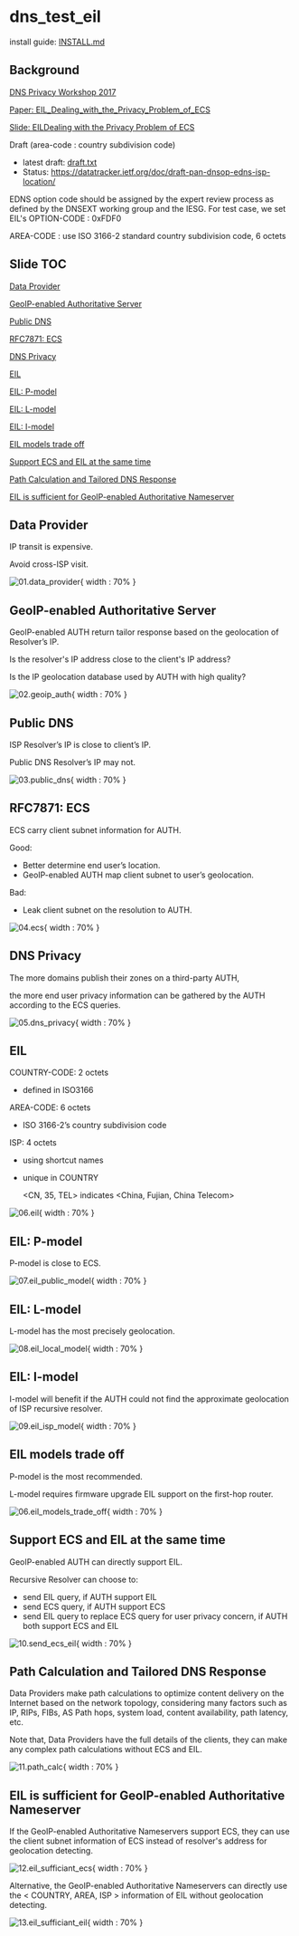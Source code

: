 # dns_test_eil

install guide: [INSTALL.md](INSTALL.md)

## Background

[DNS Privacy Workshop 2017](https://www.internetsociety.org/events/ndss-symposium/ndss-symposium-2017/dns-privacy-workshop-2017-programme/dns-privacy-workshop)

[Paper: EIL_Dealing_with_the_Privacy_Problem_of_ECS](https://drive.google.com/open?id=0B5gNT4RRJ0xPaG9nZ045VXRrZzg)

[Slide: EILDealing with the Privacy Problem of ECS](https://drive.google.com/open?id=0B5gNT4RRJ0xPcUhuV2JlV2ZYWHc)

Draft (area-code : country subdivision code)
- latest draft: [draft.txt](ietf_draft/draft.txt)
- Status:       https://datatracker.ietf.org/doc/draft-pan-dnsop-edns-isp-location/

EDNS option code should be assigned by the expert review process as defined by the DNSEXT working group and the IESG. For test case, we set EIL's OPTION-CODE : 0xFDF0

AREA-CODE : use ISO 3166-2 standard country subdivision code, 6 octets

## Slide TOC

[Data Provider](#data-provider)

[GeoIP-enabled Authoritative Server](#geoip-enabled-authoritative-server)

[Public DNS](#public-dns)

[RFC7871: ECS](#rfc7871-ecs)

[DNS Privacy](#dns-privacy)

[EIL](#eil)

[EIL: P-model](#eil-p-model)

[EIL: L-model](#eil-l-model)

[EIL: I-model](#eil-i-model)

[EIL models trade off](#eil-models-trade-off)

[Support ECS and EIL at the same time](#support-ecs-and-eil-at-the-same-time)

[Path Calculation and Tailored DNS Response](#path-calculation-and-tailored-dns-response)

[EIL is sufficient for GeoIP-enabled Authoritative Nameserver](#eil-is-sufficient-for-geoip-enabled-authoritative-nameserver)

## Data Provider

IP transit  is expensive.

Avoid cross-ISP visit.

![01.data_provider](slide/01.data_provider.png){ width : 70% }

## GeoIP-enabled Authoritative Server

GeoIP-enabled AUTH  return tailor  response based on  the geolocation of Resolver’s IP.

Is the resolver's IP address close to the client's IP address?

Is  the  IP  geolocation  database used  by  AUTH with high quality?

![02.geoip_auth](slide/02.geoip_auth.png){ width : 70% }

## Public DNS

ISP Resolver’s IP is close to client’s IP.

Public DNS Resolver’s IP may not. 

![03.public_dns](slide/03.public_dns.png){ width : 70% }

## RFC7871: ECS

ECS carry client subnet information for AUTH.

Good:
- Better determine end user’s location.
- GeoIP-enabled AUTH map client subnet to user’s geolocation.

Bad:
- Leak client subnet on the resolution to AUTH.

![04.ecs](slide/04.ecs.png){ width : 70% }

## DNS Privacy

The more domains publish their zones on a third-party AUTH, 

the more end user privacy information can be gathered by the AUTH according to the ECS queries.

![05.dns_privacy](slide/05.dns_privacy.png){ width : 70% }

## EIL

COUNTRY-CODE: 2  octets
- defined  in ISO3166

AREA-CODE:  6 octets
- ISO  3166-2’s  country  subdivision  code 

ISP: 4 octets
- using  shortcut  names
- unique in COUNTRY

    <CN, 35,  TEL>  indicates <China, Fujian, China Telecom>

![06.eil](slide/06.eil.png){ width : 70% }

## EIL: P-model

P-model is close to ECS.

![07.eil_public_model](slide/07.eil_public_model.png){ width : 70% }

## EIL: L-model

L-model has the most precisely geolocation.

![08.eil_local_model](slide/08.eil_local_model.png){ width : 70% }

## EIL: I-model

I-model will benefit if the AUTH could not find the approximate geolocation of ISP recursive resolver.

![09.eil_isp_model](slide/09.eil_isp_model.png){ width : 70% }

## EIL models trade off 

P-model is the most recommended.

L-model  requires  firmware  upgrade  EIL  support  on the first-hop router.

![06.eil_models_trade_off](slide/06.eil_models_trade_off.png){ width : 70% }

## Support ECS and EIL at the same time

GeoIP-enabled AUTH can directly support EIL.

Recursive Resolver can choose to:
- send EIL query, if AUTH support EIL
- send ECS query, if AUTH support ECS
- send EIL query to replace ECS query  for user privacy concern, if AUTH both support ECS and EIL

![10.send_ecs_eil](slide/10.send_ecs_eil.png){ width : 70% }

## Path Calculation and Tailored DNS Response

Data Providers make path calculations to optimize content delivery on the Internet based on the network topology, considering many factors such as IP, RIPs, FIBs, AS Path hops, system load, content availability, path latency, etc.  

Note that, Data Providers have the full details of the clients, they can make any complex path calculations without ECS and EIL.

![11.path_calc](slide/11.path_calc.png){ width : 70% }

## EIL is sufficient for GeoIP-enabled Authoritative Nameserver

If the GeoIP-enabled Authoritative Nameservers support ECS, they can use the client subnet information of ECS instead of resolver's address for geolocation detecting.  

![12.eil_sufficiant_ecs](slide/12.eil_sufficiant_ecs.png){ width : 70% }

Alternative, the GeoIP-enabled Authoritative Nameservers can directly use the < COUNTRY, AREA, ISP > information of EIL without geolocation detecting.

![13.eil_sufficiant_eil](slide/13.eil_sufficiant_eil.png){ width : 70% }

